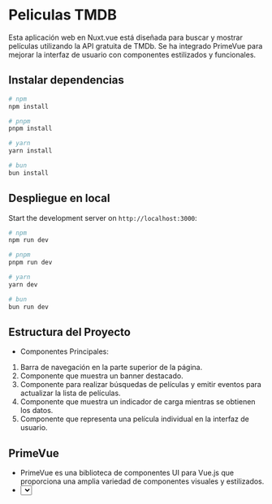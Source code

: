 # Peliculas TMDB

Esta aplicación web en Nuxt.vue está diseñada para buscar y mostrar películas utilizando la API gratuita de TMDb. Se ha integrado PrimeVue para mejorar la interfaz de usuario con componentes estilizados y funcionales.

## Instalar dependencias

```bash
# npm
npm install

# pnpm
pnpm install

# yarn
yarn install

# bun
bun install
```

## Despliegue en local

Start the development server on `http://localhost:3000`:

```bash
# npm
npm run dev

# pnpm
pnpm run dev

# yarn
yarn dev

# bun
bun run dev
```

## Estructura del Proyecto
- Componentes Principales:

1. <Navbar /> Barra de navegación en la parte superior de la página.
2. <Banner /> Componente que muestra un banner destacado.
3. <SearchBar /> Componente para realizar búsquedas de películas y emitir eventos para actualizar la lista de películas.
4. <Loading /> Componente que muestra un indicador de carga mientras se obtienen los datos.
5. <Movie /> Componente que representa una película individual en la interfaz de usuario.

## PrimeVue
- PrimeVue es una biblioteca de componentes UI para Vue.js que proporciona una amplia variedad de componentes visuales y estilizados.
- <select> Se utiliza en el componente para ordenar las películas. PrimeVue ofrece componentes como dropdowns que pueden ser utilizados en lugar del componente nativo para una mayor personalización.
